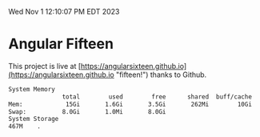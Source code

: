 Wed Nov  1 12:10:07 PM EDT 2023

# Angular Fifteen


This project is live at [https://angularsixteen.github.io](https://angularsixteen.github.io "fifteen!") thanks to Github.

```bash
System Memory
               total        used        free      shared  buff/cache   available
Mem:            15Gi       1.6Gi       3.5Gi       262Mi        10Gi        12Gi
Swap:          8.0Gi       1.0Mi       8.0Gi
System Storage
467M	.
```
